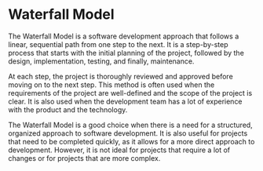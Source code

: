 # Waterfall Model

The Waterfall Model is a software development approach that follows a linear, sequential path from one step to the next. It is a step-by-step process that starts with the initial planning of the project, followed by the design, implementation, testing, and finally, maintenance. 

At each step, the project is thoroughly reviewed and approved before moving on to the next step. This method is often used when the requirements of the project are well-defined and the scope of the project is clear. It is also used when the development team has a lot of experience with the product and the technology.

The Waterfall Model is a good choice when there is a need for a structured, organized approach to software development. It is also useful for projects that need to be completed quickly, as it allows for a more direct approach to development. However, it is not ideal for projects that require a lot of changes or for projects that are more complex.
